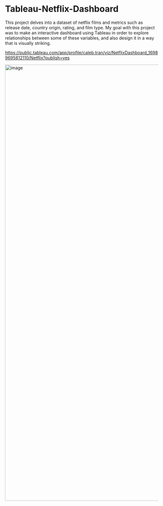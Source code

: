 # Tableau-Netflix-Dashboard

This project delves into a dataset of netflix films and metrics such as release date, country origin, rating, and film type. My goal with this project was to make an interactive dashboard using Tableau in order to explore relationships between some of these variables, and also design it in a way that is visually striking. 

https://public.tableau.com/app/profile/caleb.tran/viz/NetflixDashboard_16989695812110/Netflix?publish=yes


<img width="1433" alt="image" src="https://github.com/calebtran7/Tableau-Netflix-Dashboard/assets/121086856/73223833-234f-4adc-83e7-266807df88cb">

